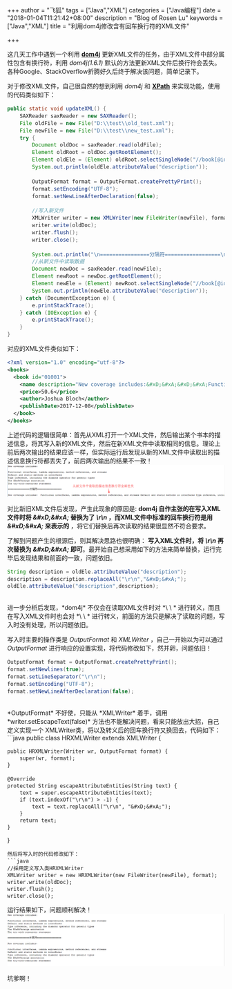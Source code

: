+++
author = "飞狐"
tags = ["Java","XML"]
categories = ["Java编程"]
date = "2018-01-04T11:21:42+08:00"
description = "Blog of Rosen Lu"
keywords = ["Java","XML"]
title = "利用dom4j修改含有回车换行符的XML文件"

+++

这几天工作中遇到一个利用 **[dom4j](https://dom4j.github.io/)** 更新XML文件的任务，由于XML文件中部分属性包含有换行符，利用 *dom4j(1.6.1)* 默认的方法更新XML文件后换行符会丢失。 各种Google、StackOverflow折腾好久后终于解决该问题，简单记录下。

<!--more-->

对于修改XML文件，自己很自然的想到利用 *dom4j* 和 **[XPath](https://en.wikipedia.org/wiki/XPath)** 来实现功能，使用的代码类似如下：

```java
public static void updateXML() {
	SAXReader saxReader = new SAXReader();
	File oldFile = new File("D:\\test\\old_test.xml");
	File newFile = new File("D:\\test\\new_test.xml");
	try {
		Document oldDoc = saxReader.read(oldFile);
		Element oldRoot = oldDoc.getRootElement();
		Element oldEle = (Element) oldRoot.selectSingleNode("//book[@id='01001']/name");
		System.out.println(oldEle.attributeValue("description"));
		
		OutputFormat format = OutputFormat.createPrettyPrint();
		format.setEncoding("UTF-8");
		format.setNewLineAfterDeclaration(false);
		
		//写入新文件
		XMLWriter writer = new XMLWriter(new FileWriter(newFile), format);
		writer.write(oldDoc);
		writer.flush();
		writer.close();

		System.out.println("\n================分隔符==================\n");
		//从新文件中读取数据
		Document newDoc = saxReader.read(newFile);
		Element newRoot = newDoc.getRootElement();
		Element newEle = (Element) newRoot.selectSingleNode("//book[@id='01001']/name");
		System.out.println(newEle.attributeValue("description"));
	} catch (DocumentException e) {
		e.printStackTrace();
	} catch (IOException e) {
		e.printStackTrace();
	}
}
```    
对应的XML文件类似如下：
```xml
<?xml version="1.0" encoding="utf-8"?>
<books>
  <book id="01001">
    <name description="New coverage includes:&#xD;&#xA;&#xD;&#xA;Functional interfaces, lambda expressions, method references, and streams&#xD;&#xA;Default and static methods in interfaces&#xD;&#xA;Type inference, including the diamond operator for generic types&#xD;&#xA;The @SafeVarargs annotation&#xD;&#xA;The try-with-resources statement">Effective Java</name>
    <price>50.6</price>
    <author>Joshua Bloch</author>
    <publishDate>2017-12-08</publishDate>
  </book>
</books>
```
上述代码的逻辑很简单：首先从XML打开一个XML文件，然后输出某个书本的描述信息，将其写入新的XML文件，然后在新XML文件中读取相同的信息。理论上前后两次输出的结果应该一样，但实际运行后发现从新的XML文件中读取出的描述信息换行符都丢失了，前后两次输出的结果不一致！  
!["新旧XML文件的输出格式不同"](/blog_img/update-xml-file-has-line-breaks-using-dom4j/dom4j_incorrect_output.png "新旧XML文件的输入格式不同") 

对比新旧XML文件后发现，产生此现象的原因是: **dom4j 自作主张的在写入XML文件时将 *\&#xD;\&#xA;* 替换为了 *\r\n* ，而XML文件中标准的回车换行符是用 *\&#xD;\&#xA;* 来表示的** ，将它们替换后再次读取的结果很显然不符合要求。

了解到问题产生的根源后，则其解决思路也很明确： **写入XML文件时，将 *\r\n* 再次替换为 *\&#xD;\&#xA;* 即可**。最开始自己想采用如下的方法来简单替换，运行完毕后发现结果和前面的一致，问题依旧。
```java
String description = oldEle.attributeValue("description");
description = description.replaceAll("\r\n","&#xD;&#xA;");
oldEle.attributeValue("description",description);
```
<br/>
进一步分析后发现，*dom4j* 不仅会在读取XML文件时对 *\&#xD;\&#xA;* 进行转义，而且在写入XML文件时也会对 *\&#xD;\&#xA;* 进行转义，前面的方法只是解决了读取的问题，写入时没有处理，所以问题依旧。

写入时主要的操作类是 *OutputFormat* 和 *XMLWriter* ，自己一开始以为可以通过 *OutputFormat* 进行响应的设置实现，将代码修改如下，然并卵，问题依旧！
```java
OutputFormat format = OutputFormat.createPrettyPrint();
format.setNewlines(true);
format.setLineSeparator("\r\n");
format.setEncoding("UTF-8");
format.setNewLineAfterDeclaration(false);
```
<br/>
*OutputFormat* 不好使，只能从 *XMLWriter* 着手，调用 *writer.setEscapeText(false)* 方法也不能解决问题，看来只能放出大招，自己定义实现一个 XMLWriter类，将以及转义后的回车换行符又换回去，代码如下：
```java
public class HRXMLWriter extends XMLWriter {

	public HRXMLWriter(Writer wr, OutputFormat format) {
		super(wr, format);
	}

	@Override
	protected String escapeAttributeEntities(String text) {
		text = super.escapeAttributeEntities(text);
		if (text.indexOf("\r\n") > -1) {
			text = text.replaceAll("\r\n", "&#xD;&#xA;");
		}
		return text;
	}

}
```
然后将写入时的代码修改如下：
```java
//採用定义写入类HRXMLWriter
XMLWriter writer = new HRXMLWriter(new FileWriter(newFile), format);
writer.write(oldDoc);
writer.flush();
writer.close();
```
运行结果如下，问题顺利解决！  
!["新旧XML文件的输出格式相同"](/blog_img/update-xml-file-has-line-breaks-using-dom4j/dom4j_correct_output.png "新旧XML文件的输入格式相同")   

坑爹啊！